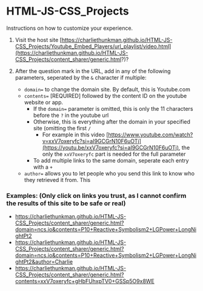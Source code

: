 # HTML-JS-CSS_Projects
Instructions on how to customize your experience.

1) Visit the host site [https://charliethunkman.github.io/HTML-JS-CSS_Projects/Youtube_Embed_Players/url_playlist/video.html](https://charliethunkman.github.io/HTML-JS-CSS_Projects/content_sharer/generic.html?)?

2) After the question mark in the URL, add in any of the following parameters, seperated by the `&` character if multiple:
	* `domain=` to change the domain site. By default, this is Youtube.com 
	* `contents=` [REQUIRED] followed by the content ID on the youtube website or app.
		*  If the `domain=` parameter is omitted, this is only the 11 characters before the `?` in the youtube url
        *  Otherwise, this is everything after the domain in your specified site (omitting the first `/`
  		    *  For example in this video [https://www.youtube.com/watch?v=xxV7oxeryfc?si=aI9GCGrN10F6uOTj](https://youtu.be/xxV7oxeryfc?si=aI9GCGrN10F6uOTj), the only the  `xxV7oxeryfc` part is needed for the full parameter
        *  To add multiple links to the same domain, seperate each entry with a `+`
 	 * `author=` allows you to let people who you send this link to know who they retrieved it from. This  

### Examples: (Only click on links you trust, as I cannot confirm the results of this site to be safe or real)

* https://charliethunkman.github.io/HTML-JS-CSS_Projects/content_sharer/generic.html?domain=ncs.io&contents=P10+Reactive+Symbolism2+LGPower+LongNightPt2
* https://charliethunkman.github.io/HTML-JS-CSS_Projects/content_sharer/generic.html?domain=ncs.io&contents=P10+Reactive+Symbolism2+LGPower+LongNightPt2&author=Charlie
* https://charliethunkman.github.io/HTML-JS-CSS_Projects/content_sharer/generic.html?contents=xxV7oxeryfc+gHbFUhxpTV0+GSSp5O9x8WE
